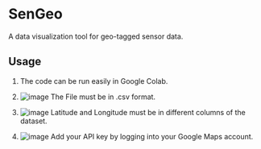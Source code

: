 # SenGeo
A data visualization tool for geo-tagged sensor data.  

## Usage

1. The code can be run easily in Google Colab. 

2. ![image](https://github.com/prasannaad/SenGeo/assets/70738433/dfa88983-9be2-4373-b07c-04fbdfe4e458) The File must be in .csv format. 
3. ![image](https://github.com/prasannaad/SenGeo/assets/70738433/1ce4dfe2-0c98-454d-8e69-9f62ba93ed7a) Latitude and Longitude must be in different columns of the dataset.
4. ![image](https://github.com/prasannaad/SenGeo/assets/70738433/28e0d1d4-3b5b-4b03-a4f4-941914d84ac8) Add your API key by logging into your Google Maps account.


 


